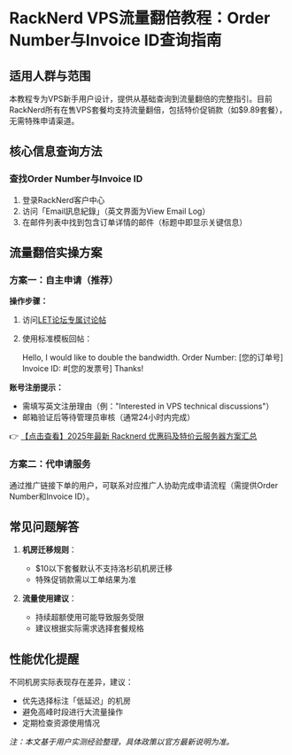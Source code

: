 # RackNerd VPS流量翻倍教程：Order Number与Invoice ID查询指南

## 适用人群与范围
本教程专为VPS新手用户设计，提供从基础查询到流量翻倍的完整指引。目前RackNerd所有在售VPS套餐均支持流量翻倍，包括特价促销款（如$9.89套餐），无需特殊申请渠道。

## 核心信息查询方法
### 查找Order Number与Invoice ID
1. 登录RackNerd客户中心
2. 访问「Email訊息紀錄」（英文界面为View Email Log）
3. 在邮件列表中找到包含订单详情的邮件（标题中即显示关键信息）

## 流量翻倍实操方案
### 方案一：自主申请（推荐）
**操作步骤：**
1. 访问[LET论坛专属讨论帖](https://lowendtalk.com/discussion/178275/its-over-heres-this-dont-forget/p1)
2. 使用标准模板回帖：
   
   Hello, I would like to double the bandwidth.
   Order Number: [您的订单号]
   Invoice ID: #[您的发票号]
   Thanks!
   

**账号注册提示：**
- 需填写英文注册理由（例："Interested in VPS technical discussions"）
- 邮箱验证后等待管理员审核（通常24小时内完成）

👉 [【点击查看】2025年最新 Racknerd 优惠码及特价云服务器方案汇总](https://bit.ly/Rack_Nerd)

### 方案二：代申请服务
通过推广链接下单的用户，可联系对应推广人协助完成申请流程（需提供Order Number和Invoice ID）。

## 常见问题解答
1. **机房迁移规则**：
   - $10以下套餐默认不支持洛杉矶机房迁移
   - 特殊促销款需以工单结果为准

2. **流量使用建议**：
   - 持续超额使用可能导致服务受限
   - 建议根据实际需求选择套餐规格

## 性能优化提醒
不同机房实际表现存在差异，建议：
- 优先选择标注「低延迟」的机房
- 避免高峰时段进行大流量操作
- 定期检查资源使用情况

*注：本文基于用户实测经验整理，具体政策以官方最新说明为准。*
